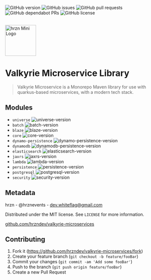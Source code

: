 ![GitHub version](https://img.shields.io/github/v/release/hrzndev/valkyrie-microservices?include_prereleases&sort=semver&style=flat-square)
![GitHub issues](https://img.shields.io/github/issues-raw/hrzndev/valkyrie-microservices?style=flat-square)
![GitHub pull requests](https://img.shields.io/github/issues-pr/hrzndev/valkyrie-microservices?style=flat-square)
![GitHub dependabot PRs](https://img.shields.io/github/issues-pr/hrzndev/valkyrie-microservices/dependencies?label=dependabot%20PRs&style=flat-square)
![GitHub license](https://img.shields.io/github/license/hrzndev/valkyrie-microservices?style=flat-square)

<br/>

<div><img src="https://i.ibb.co/xHPdzKf/hrzn-favicon-1.png" alt="hrzn Mini Logo" width="100vw"/></div>

# Valkyrie Microservice Library

> Valkyrie Microservice is a Monorepo Maven library for use with quarkus-based microservices, with a modern tech stack.

## Modules

- ``universe`` ![universe-version](https://img.shields.io/badge/version-1.0.0-green?style=flat-square) 
- ``batch`` ![batch-version](https://img.shields.io/badge/version-1.0.0-green?style=flat-square) 
- ``blaze`` ![blaze-version](https://img.shields.io/badge/version-1.0.0-green?style=flat-square) 
- ``core`` ![core-version](https://img.shields.io/badge/version-1.0.0-green?style=flat-square) 
- ``dynamo-persistence`` ![dynamo-persistence-version](https://img.shields.io/badge/version-1.0.0-green?style=flat-square) 
- ``dynamodb`` ![dynamodb-persistence-version](https://img.shields.io/badge/version-1.0.0-green?style=flat-square)
- ``elasticsearch`` ![elasticsearch-version](https://img.shields.io/badge/version-1.0.0-green?style=flat-square) 
- ``jaxrs`` ![jaxrs-version](https://img.shields.io/badge/version-1.0.0-green?style=flat-square) 
- ``lambda`` ![lambda-version](https://img.shields.io/badge/version-1.0.0-green?style=flat-square) 
- ``persistence`` ![persistence-version](https://img.shields.io/badge/version-1.0.0-green?style=flat-square) 
- ``postgresql`` ![postgresql-version](https://img.shields.io/badge/version-1.0.0-green?style=flat-square) 
- ``security`` ![security-version](https://img.shields.io/badge/version-1.0.0-green?style=flat-square) 

## Metadata

hrzn - @hrznevents - dev.whiteflag@gmail.com

Distributed under the MIT license. See ``LICENSE`` for more information.

[github.com/hrzndev/valkyrie-microservices](https://github.com/hrzndev/valkyrie-microservices)

## Contributing

1. Fork it (<https://github.com/hrzndev/valkyrie-microservices/fork>)
2. Create your feature branch (`git checkout -b feature/fooBar`)
3. Commit your changes (`git commit -am 'Add some fooBar'`)
4. Push to the branch (`git push origin feature/fooBar`)
5. Create a new Pull Request
